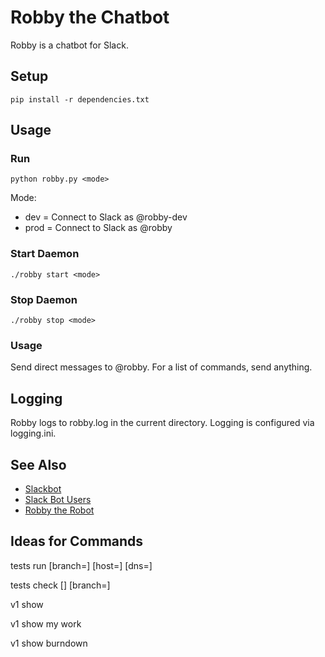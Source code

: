 # Robby the Chatbot

Robby is a chatbot for Slack.

## Setup

`pip install -r dependencies.txt`

## Usage

### Run

`python robby.py <mode>`

Mode:

* dev = Connect to Slack as @robby-dev
* prod = Connect to Slack as @robby

### Start Daemon

`./robby start <mode>`

### Stop Daemon

`./robby stop <mode>`

### Usage

Send direct messages to @robby. For a list of commands, send anything.

## Logging

Robby logs to robby.log in the current directory. Logging is configured via logging.ini.

## See Also

* [Slackbot](https://github.com/lins05/slackbot)
* [Slack Bot Users](https://api.slack.com/bot-users)
* [Robby the Robot](https://en.wikipedia.org/wiki/Robby_the_Robot)

## Ideas for Commands

tests run <name> [branch=<branch>] [host=<ip>] [dns=<ip>]

tests check [<name>] [branch=<branch>]

v1 show <id>

v1 show my work

v1 show burndown <team>